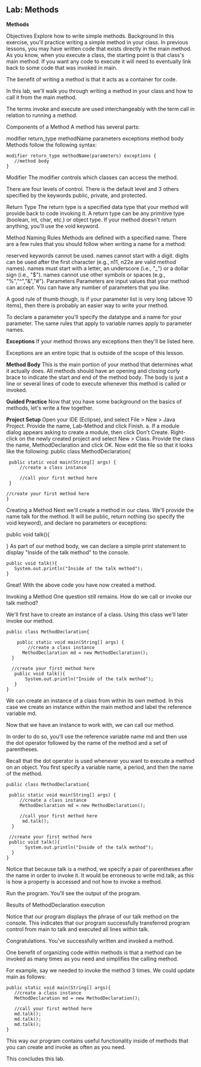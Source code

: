## **Lab: Methods**

**Methods**

Objectives
Explore how to write simple methods.
Background
In this exercise, you'll practice writing a simple method in your class. In previous lessons, you may have written code that exists directly in the main method. As you know, when you execute a class, the starting point is that class's main method. If you want any code to execute it will need to eventually link back to some code that was invoked in main.

The benefit of writing a method is that it acts as a container for code.

In this lab, we'll walk you through writing a method in your class and how to call it from the main method.

The terms invoke and execute are used interchangeably with the term call in relation to running a method.

Components of a Method
A method has several parts:

modifier
return_type
methodName
parameters
exceptions
method body
Methods follow the following syntax:

    modifier return_type methodName(parameters) exceptions {
       //method body 
    }
Modifier
The modifier controls which classes can access the method.

There are four levels of control. There is the default level and 3 others specified by the keywords public, private, and  protected.

Return Type
The return type is a specified data type that your method will provide back to code invoking it. A return type can be any primitive type (boolean, int, char, etc.) or object type. If your method doesn't return anything, you'll use the void keyword.

Method Naming Rules
Methods are defined with a specified name. There are a few rules that you should follow when writing a name for a method:

reserved keywords cannot be used.
names cannot start with a digit.
digits can be used after the first character (e.g., n11, n22e are valid method names).
names must start with a letter, an underscore (i.e., "_") or a dollar sign (i.e., "$").
names cannot use other symbols or spaces (e.g., "%","^","&","#").
Parameters
Parameters are input values that your method can accept. You can have any number of parameters that you like.

A good rule of thumb though, is if your parameter list is very long (above 10 items), then there is probably an easier way to write your method.

To declare a parameter you'll specify the datatype and a name for your parameter. The same rules that apply to variable names apply to parameter names.

**Exceptions**
If your method throws any exceptions then they'll be listed here.

Exceptions are an entire topic that is outside of the scope of this lesson.

**Method Body**
This is the main portion of your method that determines what it actually does. All methods should have an opening and closing curly brace to indicate the start and end of the method body. The body is just a line or several lines of code to execute whenever this method is called or invoked.

**Guided Practice**
Now that you have some background on the basics of methods, let's write a few together. 

**Project Setup**
Open your IDE (Eclipse), and select File > New > Java Project.
Provide the name, Lab-Method and click Finish. a. If a module dialog appears asking to create a module, then click Don't Create.
Right-click on the newly created project and select New > Class.
Provide the class the name, MethodDeclaration and click OK.
Now edit the file so that it looks like the following:
public class MethodDeclaration{

     public static void main(String[] args) {
         //create a class instance

         //call your first method here
     }

    //create your first method here
    }
Creating a Method
Next we'll create a method in our class. We'll provide the name talk for the method. It will be public, return nothing (so specify the void keyword), and declare no parameters or exceptions:

public void talk(){
    
}
As part of our method body, we can declare a simple print statement to display "Inside of the talk method" to the console.

    public void talk(){
       System.out.println("Inside of the talk method");
    }
Great! With the above code you have now created a method.

Invoking a Method
One question still remains. How do we call or invoke our talk method? 

We'll first have to create an instance of a class. Using this class we'll later invoke our method.

    public class MethodDeclaration{

        public static void main(String[] args) {
            //create a class instance
          MethodDeclaration md = new MethodDeclaration();
      }

      //create your first method here
       public void talk(){
           System.out.println("Inside of the talk method");
       }
    }
We can create an instance of a class from within its own method. In this case we create an instance within the main method and label the reference variable md.

Now that we have an instance to work with, we can call our method.

In order to do so, you'll use the reference variable name md and then use the dot operator followed by the name of the method and a set of parentheses. 

Recall that the dot operator is used whenever you want to execute a method on an object. You first specify a variable name, a period, and then the name of the method. 

    public class MethodDeclaration{

     public static void main(String[] args) {
         //create a class instance
         MethodDeclaration md = new MethodDeclaration();

         //call your first method here
          md.talk();
      }

     //create your first method here
     public void talk(){
           System.out.println("Inside of the talk method");
      }
    }
Notice that because talk is a method, we specify a pair of parentheses after the name in order to invoke it. It would be erroneous to write md.talk; as this is how a property is accessed and not how to invoke a method.

Run the program. You'll see the output of the program.

Results of MethodDeclaration execution

Notice that our program displays the phrase of our talk method on the console. This indicates that our program successfully transferred program control from main to talk and executed all lines within talk.

Congratulations. You've successfully written and invoked a method.

One benefit of organizing code within methods is that a method can be invoked as many times as you need and simplifies the calling method.

For example, say we needed to invoke the method 3 times. We could update main as follows:

    public static void main(String[] args){
       //create a class instance
       MethodDeclaration md = new MethodDeclaration();

       //call your first method here
       md.talk();
       md.talk();
       md.talk();
    }
This way our program contains useful functionality inside of methods that you can create and invoke as often as you need.

This concludes this lab.